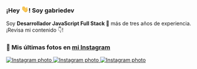 <h3>¡Hey <img src="https://raw.githubusercontent.com/ABSphreak/ABSphreak/master/gifs/Hi.gif" width="20px" decondig="async">! Soy gabriedev</h3>

<p>Soy <strong>Desarrollador JavaScript Full Stack 🚀</strong> más de tres años de experiencia.<br />¡Revisa mi contenido 👇!</p>

### 📸 Mis últimas fotos en [mi Instagram](https://instagram.com/gabrie.dev)


<a href='https://instagram.com/p/CxTmOF6vN8M' target='_blank'>
  <img width='20%' src='https://scontent-lcy1-1.cdninstagram.com/v/t51.2885-15/378565944_323878180141713_8920720304536029091_n.jpg?stp=dst-jpg_e15&_nc_ht=scontent-lcy1-1.cdninstagram.com&_nc_cat=109&_nc_ohc=Qom4I9_Gy20AX8j40cC&edm=APU89FABAAAA&ccb=7-5&oh=00_AfAzbxnx_7Dv4BtPrHeiJmiZUkS5cpzdDcaKi3yM2T3-mg&oe=652A87D8&_nc_sid=bc0c2c' alt='Instagram photo' />
</a>
<a href='https://instagram.com/p/CxLlYVlupp3' target='_blank'>
  <img width='20%' src='https://scontent-lcy1-1.cdninstagram.com/v/t51.2885-15/377997579_196784406648750_7872949112471886655_n.webp?stp=dst-jpg_e35&_nc_ht=scontent-lcy1-1.cdninstagram.com&_nc_cat=106&_nc_ohc=cEZ1PSer1n0AX9OR5V_&edm=APU89FABAAAA&ccb=7-5&oh=00_AfBvwKYAD9de7BSQJVkpum5xfO5rI2jcPcRqZ9_Abov-kQ&oe=6529F2DB&_nc_sid=bc0c2c' alt='Instagram photo' />
</a>
<a href='https://instagram.com/p/CxIn_Irugo4' target='_blank'>
  <img width='20%' src='https://scontent-lcy1-1.cdninstagram.com/v/t51.2885-15/376780815_821779196307492_4053583912414574279_n.jpg?stp=dst-jpg_e15&_nc_ht=scontent-lcy1-1.cdninstagram.com&_nc_cat=100&_nc_ohc=oe5_LaMAhgoAX8YWqMt&edm=APU89FABAAAA&ccb=7-5&oh=00_AfBEyB-g6x_aioK_CumKhevN6ESxd2BT62tGONBP8PGujw&oe=6528C543&_nc_sid=bc0c2c' alt='Instagram photo' />
</a>
